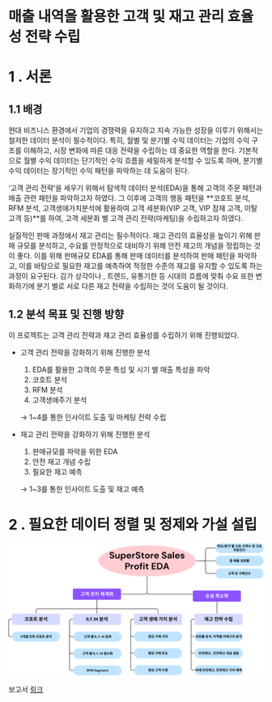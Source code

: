 # 매출 내역을 활용한 고객 및 재고 관리 효율성 전략 수립

# 1 . 서론

## **1.1 배경**

  현대 비즈니스 환경에서 기업의 경쟁력을 유지하고 지속 가능한 성장을 이루기 위해서는 철저한 데이터 분석이 필수적이다. 특히, 월별 및 분기별 수익 데이터는 기업의 수익 구조를 이해하고, 시장 변화에 따른 대응 전략을 수립하는 데 중요한 역할을 한다. 기본적으로 월별 수익 데이터는 단기적인 수익 흐름을 세밀하게 분석할 수 있도록 하며, 분기별 수익 데이터는 장기적인 수익 패턴을 파악하는 데 도움이 된다. 

  ‘고객 관리 전략’을 세우기 위해서 탐색적 데이터 분석(EDA)을 통해 고객의 주문 패턴과 매출 관련 패턴을 파악하고자 하였다. 그 이후에 고객의 행동 패턴을 **코호트 분석, RFM 분석, 고객생애가치분석에 활용하여 고객 세분화(VIP 고객, VIP 잠재 고객, 이탈고객  등)**를 하여, 고객 세분화 별 고객 관리 전략(마케팅)을 수립하고자 하였다. 

  실질적인 판매 과정에서 재고 관리는 필수적이다. 재고 관리의 효율성을 높이기 위해 판매 규모를 분석하고, 수요를 안정적으로 대비하기 위해 안전 재고의 개념을 정립하는 것이 좋다. 이를 위해 판매규모 EDA를 통해 판매 데이터를 분석하여 판매 패턴을 파악하고, 이를 바탕으로 필요한 재고를 예측하여 적정한 수준의 재고를 유지할 수 있도록 하는 과정이 요구된다. 감가 상각이나 , 트렌드, 유통기한 등 시대의 흐름에 맞춰 수요 또한 변화하기에 분기 별로 서로 다른 재고 전략을 수립하는 것이 도움이 될 것이다.

## **1.2 분석 목표 및 진행 방향**

 이 프로젝트는 고객 관리 전략과 재고 관리 효율성를 수립하기 위해 진행되었다. 

- 고객 관리 전략을 강화하기 위해 진행한 분석
    1. EDA를 활용한 고객의 주문 특성 및 시기 별 매출 특성을 파악
    2. 코호트 분석
    3. RFM 분석
    4. 고객생애주기 분석
    
    → 1~4를 통한 인사이트 도출 및 마케팅 전략 수립
    
- 재고 관리 전략을 강화하기 위해 진행한 분석
    1. 판매규모를 파악을 위한 EDA
    2. 안전 재고 개념 수립
    3. 필요한 재고  예측
    
    → 1~3를 통한 인사이트 도출 및 재고 예측
    

# 2 . 필요한 데이터 정렬 및 정제와 가설 설립

![flowchart](https://github.com/programmers-lee01/superstore/blob/main/images/Flowchart.png?raw=true)

보고서 [링크](https://github.com/programmers-lee01/superstore/blob/0fbb84b76bee9c577e39cfb0900dcbbe52eaadc4/report/superstore_report.pdf)